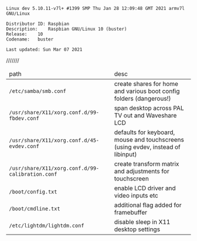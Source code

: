 
```
Linux dev 5.10.11-v7l+ #1399 SMP Thu Jan 28 12:09:48 GMT 2021 armv7l GNU/Linux

Distributor ID:	Raspbian
Description:	Raspbian GNU/Linux 10 (buster)
Release:	10
Codename:	buster

Last updated: Sun Mar 07 2021
```


<table>
	<thead>
		<tr><td>path</td><td>desc</td></tr>
	</thead>
	<tr><td><code>/etc/samba/smb.conf</code></td><td>create shares for home and various boot config folders (dangerous!)</td>/<tr>
		<tr><td><code>/usr/share/X11/xorg.conf.d/99-fbdev.conf</code></td><td>span desktop across PAL TV out and Waveshare LCD</td>/<tr>
		<tr><td><code>/usr/share/X11/xorg.conf.d/45-evdev.conf</code></td><td>defaults for keyboard, mouse and touchscreens (using evdev, instead of libinput)</td>/<tr>
		<tr><td><code>/usr/share/X11/xorg.conf.d/99-calibration.conf</code></td><td>create transform matrix and adjustments for touchscreen</td>/<tr>
		<tr><td><code>/boot/config.txt</code></td><td>enable LCD driver and video inputs etc</td>/<tr>
		<tr><td><code>/boot/cmdline.txt</code></td><td>additional flag added for framebuffer</td>/<tr>
		<tr><td><code>/etc/lightdm/lightdm.conf</code></td><td>disable sleep in X11 desktop settings</td>/<tr>
		
</table>
	